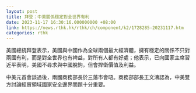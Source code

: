 ```yaml
---
layout: post
title: 拜登：中美關係穩定對全世界有利
date: 2023-11-17 16:30:16.000000000 +08:00
link: https://news.rthk.hk/rthk/ch/component/k2/1728285-20231117.htm
categories: rthk
---
```


美國總統拜登表示，美國與中國作為全球兩個最大經濟體，擁有穩定的關係不只對兩國有利，而是對全世界也有裨益，對所有人都有好處；他表示，已向國家主席習近平表明，美國不尋求與中國脫鉤，但會捍衛價值及利益。

中美元首會談過後，兩國商務部長於三藩市會晤。商務部部長王文濤認為，中美雙方討論經貿領域國家安全邊界問題十分重要。
